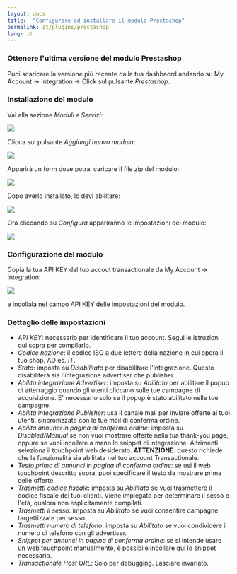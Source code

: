 ```yaml
---
layout: docs
title:  "Configurare ed installare il modulo Prestashop"
permalink: it/plugins/prestashop
lang: it
---
```


### Ottenere l'ultima versione del modulo Prestashop

Puoi scaricare la versione più recente dalla tua dashbaord andando su My Account -> Integration -> Click sul pulsante *Prestashop*.

### Installazione del modulo

Vai alla sezione *Moduli e Servizi*:

<img src="{{ site.url }}/assets/img/prestashop/modules_menu.png" />

Clicca sul pulsante *Aggiungi nuovo modulo*:

<img src="{{ site.url }}/assets/img/prestashop/modules_buttons.png" />

Apparirà un form dove potrai caricare il file zip del modulo:

<img src="{{ site.url }}/assets/img/prestashop/module_upload.png" />

Dopo averlo installato, lo devi abilitare:

<img src="{{ site.url }}/assets/img/prestashop/module_installed.png" />

Ora cliccando su *Configura* appariranno le impostazioni del modulo:

<img src="{{ site.url }}/assets/img/prestashop/module_configuration.png" />

### Configurazione del modulo

Copia la tua API KEY dal tuo accout transactionale da My Account -> Integration:

<img src="{{ site.url }}/assets/img/integrate_api_key.png" />

e incollala nel campo API KEY delle impostazioni del modulo.

### Dettaglio delle impostazioni

  - *API KEY*: necessario per identificare il tuo account. Segui le istruzioni qui sopra per compilarlo.
  - *Codice nazione*: il codice ISO a due lettere della nazione in cui opera il tuo shop. AD es. *IT*.
  - *Stato*: imposta su *Disabilitato* per disabilitare l'integrazione. Questo disabiliterà sia l'integrazione advertiser che publisher.
  - *Abilita integrazione Advertiser*: imposta su *Abilitato* per abilitare il popup di atterraggio quando gli utenti cliccano sulle tue campagne di acquisizione. E' necessario solo se il popup è stato abilitato nelle tue campagne.
  - *Abilita integrazione Publisher*: usa il canale mail per inviare offerte ai tuoi utenti, sincronizzate con le tue mail di conferma ordine.
  - *Abilita annunci in pagina di conferma ordine*: imposta su *Disabled/Manual* se non vuoi mostrare offerte nella tua thank-you page, oppure se vuoi incollare a mano lo snippet di integrazione. Altrimenti seleziona il touchpoint web desiderato. **ATTENZIONE**: questo richiede che la funzionalità sia abilitata nel tuo account Transactionale. 
  - *Testo prima di annunci in pagina di conferma ordine*: se usi il web touchpoint descritto sopra, puoi specificare il testo da mostrare prima delle offerte.
  - *Trasmetti codice fiscale*: imposta su *Abilitato* se vuoi trasmettere il codice fiscale dei tuoi clienti. Viene impiegato per determinare il sesso e l'età, qualora non esplicitamente compilati.
  - *Trasmetti il sesso*: imposta su *Abilitato* se vuoi consentire campagne targettizzate per sesso.
  - *Trasmetti numero di telefono*: imposta su *Abilitato* se vuoi condividere il numero di telefono con gli advertiser.
  - *Snippet per annunci in pagina di conferma ordine*: se si intende usare un web touchpoint manualmente, è possibile incollare qui lo snippet necessario.
  - *Transactionale Host URL*: Solo per debugging. Lasciare invariato.



